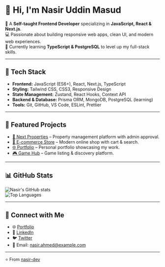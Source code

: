 # 👋 Hi, I'm Nasir Uddin Masud  

🚀 A **Self-taught Frontend Developer** specializing in **JavaScript, React & Next.js**.  
💻 Passionate about building responsive web apps, clean UI, and modern web experiences.  
🌱 Currently learning **TypeScript & PostgreSQL** to level up my full-stack skills.  

---

## 🔧 Tech Stack  
- **Frontend:** JavaScript (ES6+), React, Next.js, TypeScript  
- **Styling:** Tailwind CSS, CSS3, Responsive Design  
- **State Management:** Zustand, React Hooks, Context API  
- **Backend & Database:** Prisma ORM, MongoDB, PostgreSQL (learning)  
- **Tools:** Git, GitHub, VS Code, ESLint, Prettier  

---

## 📌 Featured Projects  
- [🏡 Next Properties](https://next-properties-seven.vercel.app/) – Property management platform with admin approval.  
- [🛒 E-commerce Store](https://next-ecommerce-coral-rho.vercel.app/) – Modern online shop with cart & search.  
- [🌐 Portfolio](https://nasir-portfolio-ten.vercel.app/) – Personal portfolio showcasing my work.  
- [🎮 Game Hub](https://game-hub-gules-psi.vercel.app/) – Game listing & discovery platform.  

---

## 📊 GitHub Stats  
![Nasir's GitHub stats](https://github-readme-stats.vercel.app/api?username=nasir-dev&show_icons=true&theme=tokyonight)  
![Top Languages](https://github-readme-stats.vercel.app/api/top-langs/?username=nasir-dev&layout=compact&theme=tokyonight)  

---

## 🤝 Connect with Me  
- 🌐 [Portfolio](https://nasir-portfolio-ten.vercel.app/)  
- 💼 [LinkedIn](https://linkedin.com/in/nasir)  
- 🐦 [Twitter](https://twitter.com/nasir)  
- 📧 Email: nasir.ahmed@example.com  

---
⭐️ From [nasir-dev](https://github.com/nasir-dev)

